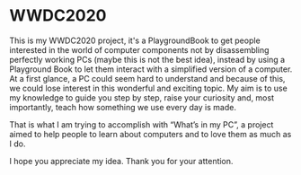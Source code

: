 # WWDC2020
This is my WWDC2020 project, it's a PlaygroundBook to get people interested in the world of computer components not by disassembling perfectly working PCs (maybe this is not the best idea), instead by using a Playground Book to let them interact with a simplified version of a computer. At a first glance, a PC could seem hard to understand and because of this, we could lose interest in this wonderful and exciting topic. My aim is to use my knowledge to guide you step by step, raise your curiosity and, most importantly, teach how something we use every day is made.

That is what I am trying to accomplish with “What’s in my PC”, a project aimed to help people to learn about computers and to love them as much as I do.

I hope you appreciate my idea.
Thank you for your attention.

